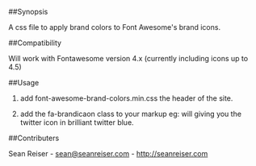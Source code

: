 ##Synopsis

A css file to apply brand colors to Font Awesome's brand icons.

##Compatibility

Will work with Fontawesome version 4.x (currently including icons up to 4.5)

##Usage

1) add font-awesome-brand-colors.min.css the header of the site.

2) add the fa-brandicaon class to your markup eg:
  <i class="fa fa-brandicon fa-twitter"></i> will giving you the twitter icon in brilliant twitter blue. 

##Contributers

Sean Reiser - sean@seanreiser.com - http://seanreiser.com
